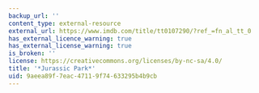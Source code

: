 ```yaml
---
backup_url: ''
content_type: external-resource
external_url: https://www.imdb.com/title/tt0107290/?ref_=fn_al_tt_0
has_external_licence_warning: true
has_external_license_warning: true
is_broken: ''
license: https://creativecommons.org/licenses/by-nc-sa/4.0/
title: '*Jurassic Park*'
uid: 9aeea89f-7eac-4711-9f74-633295b4b9cb
---
```


